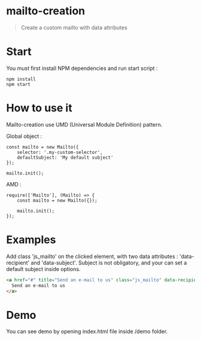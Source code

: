 # mailto-creation

> Create a custom mailto with data attributes

# Start

You must first install NPM dependencies and run start script :

```
npm install
npm start
```

# How to use it

Mailto-creation use UMD (Universal Module Definition) pattern.

Global object :
```
const mailto = new Mailto({
    selector: '.my-custom-selector',
    defaultSubject: 'My default subject'
});

mailto.init();
```

AMD :
```
require(['Mailto'], (Mailto) => {
    const mailto = new Mailto({});

    mailto.init();
});
```

# Examples

Add class 'js_mailto' on the clicked element, with two data attributes : 'data-recipient' and 'data-subject'.
Subject is not obligatory, and your can set a default subject inside options.

```html
<a href="#" title="Send an e-mail to us" class="js_mailto" data-recipient="john@mailto-creation.fr" data-subject="Contact from website">
  Send an e-mail to us
</a>
```

# Demo

You can see demo by opening index.html file inside /demo folder.